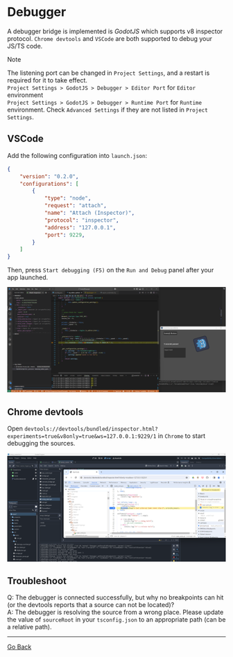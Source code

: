 
# Debugger

A debugger bridge is implemented is *GodotJS* which supports v8 inspector protocol. `Chrome devtools` and `VSCode` are both supported to debug your JS/TS code.

> [!NOTE] 
> The listening port can be changed in `Project Settings`, and a restart is required for it to take effect.  
> `Project Settings > GodotJS > Debugger > Editor Port` for `Editor` environment  
> `Project Settings > GodotJS > Debugger > Runtime Port` for `Runtime` environment.
> Check `Advanced Settings` if they are not listed in `Project Settings`.

## VSCode

Add the following configuration into `launch.json`:

```json
{
    "version": "0.2.0",
    "configurations": [
        {
            "type": "node",
            "request": "attach",
            "name": "Attach (Inspector)",
            "protocol": "inspector",
            "address": "127.0.0.1", 
            "port": 9229,
        }
    ]
}
```

Then, press `Start debugging (F5)` on the `Run and Debug` panel after your app launched. 

![vscode_debug](./assets/vscode_debugger.png)

## Chrome devtools

Open `devtools://devtools/bundled/inspector.html?experiments=true&v8only=true&ws=127.0.0.1:9229/1` in `Chrome` to start debugging the sources.

![20240319122550.png](./assets/20240319122550.png)

## Troubleshoot

Q: The debugger is connected successfully, but why no breakpoints can hit (or the devtools reports that a source can not be located)?  
A: The debugger is resolving the source from a wrong place. Please update the value of `sourceRoot` in your `tsconfig.json` to an appropriate path (can be a relative path).

---

[Go Back](../README.md)
